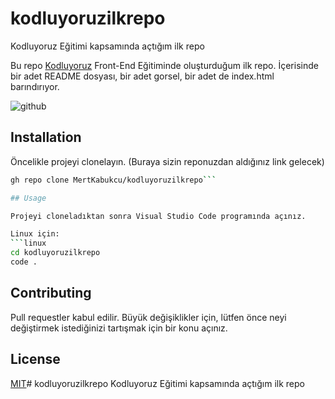 # kodluyoruzilkrepo
Kodluyoruz Eğitimi kapsamında açtığım ilk repo

Bu repo [Kodluyoruz](https://www.kodluyoruz.org) Front-End Eğitiminde oluşturduğum ilk repo. İçerisinde bir adet README dosyası, bir adet gorsel, bir adet de index.html barındırıyor.

![github](ödev.png)

## Installation

Öncelikle projeyi clonelayın. (Buraya sizin reponuzdan aldığınız link gelecek)

```bash
gh repo clone MertKabukcu/kodluyoruzilkrepo```

## Usage

Projeyi cloneladıktan sonra Visual Studio Code programında açınız.

Linux için:
```linux
cd kodluyoruzilkrepo
code .
```

## Contributing
Pull requestler kabul edilir. Büyük değişiklikler için, lütfen önce neyi değiştirmek istediğinizi tartışmak için bir konu açınız.


## License
[MIT](https://choosealicense.com/licenses/mit/)# kodluyoruzilkrepo
Kodluyoruz Eğitimi kapsamında açtığım ilk repo
